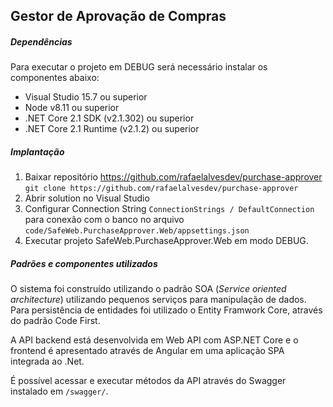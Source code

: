 
## Gestor de Aprovação de Compras

##### Dependências
Para executar o projeto em DEBUG será necessário instalar os componentes abaixo:
* Visual Studio 15.7 ou superior
* Node v8.11 ou superior
* .NET Core 2.1 SDK (v2.1.302) ou superior
* .NET Core 2.1 Runtime (v2.1.2) ou superior

##### Implantação
1. Baixar repositório https://github.com/rafaelalvesdev/purchase-approver
```git clone https://github.com/rafaelalvesdev/purchase-approver```
2. Abrir solution no Visual Studio
3. Configurar Connection String `ConnectionStrings / DefaultConnection` para conexão com o banco no arquivo `code/SafeWeb.PurchaseApprover.Web/appsettings.json`
4. Executar projeto SafeWeb.PurchaseApprover.Web em modo DEBUG.


##### Padrões e componentes utilizados
O sistema foi construído utilizando o padrão SOA (_Service oriented architecture_) utilizando pequenos serviços para manipulação de dados.
Para persistência de entidades foi utilizado o Entity Framwork Core, através do padrão Code First.

A API backend está desenvolvida em Web API com ASP.NET Core e o frontend é apresentado através de Angular em uma aplicação SPA integrada ao .Net.

É possível acessar e executar métodos da API através do Swagger instalado em `/swagger/`.
